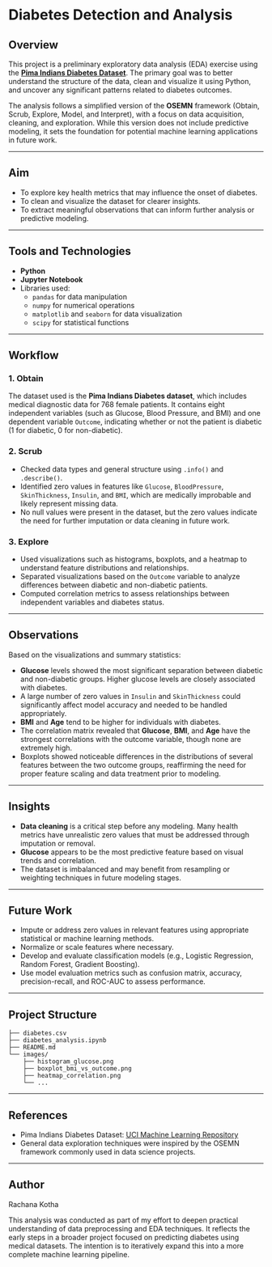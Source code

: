 # Diabetes Detection and Analysis

## Overview

This project is a preliminary exploratory data analysis (EDA) exercise using the **[Pima Indians Diabetes Dataset](https://www.kaggle.com/datasets/uciml/pima-indians-diabetes-database)**. The primary goal was to better understand the structure of the data, clean and visualize it using Python, and uncover any significant patterns related to diabetes outcomes. 

The analysis follows a simplified version of the **OSEMN** framework (Obtain, Scrub, Explore, Model, and Interpret), with a focus on data acquisition, cleaning, and exploration. While this version does not include predictive modeling, it sets the foundation for potential machine learning applications in future work.

---

## Aim

- To explore key health metrics that may influence the onset of diabetes.
- To clean and visualize the dataset for clearer insights.
- To extract meaningful observations that can inform further analysis or predictive modeling.

---

## Tools and Technologies

- **Python**  
- **Jupyter Notebook**  
- Libraries used:
  - `pandas` for data manipulation
  - `numpy` for numerical operations
  - `matplotlib` and `seaborn` for data visualization
  - `scipy` for statistical functions

---

## Workflow

### 1. Obtain

The dataset used is the **Pima Indians Diabetes dataset**, which includes medical diagnostic data for 768 female patients. It contains eight independent variables (such as Glucose, Blood Pressure, and BMI) and one dependent variable `Outcome`, indicating whether or not the patient is diabetic (1 for diabetic, 0 for non-diabetic).

### 2. Scrub

- Checked data types and general structure using `.info()` and `.describe()`.
- Identified zero values in features like `Glucose`, `BloodPressure`, `SkinThickness`, `Insulin`, and `BMI`, which are medically improbable and likely represent missing data.
- No null values were present in the dataset, but the zero values indicate the need for further imputation or data cleaning in future work.

### 3. Explore

- Used visualizations such as histograms, boxplots, and a heatmap to understand feature distributions and relationships.
- Separated visualizations based on the `Outcome` variable to analyze differences between diabetic and non-diabetic patients.
- Computed correlation metrics to assess relationships between independent variables and diabetes status.

---

## Observations

Based on the visualizations and summary statistics:

- **Glucose** levels showed the most significant separation between diabetic and non-diabetic groups. Higher glucose levels are closely associated with diabetes.
- A large number of zero values in `Insulin` and `SkinThickness` could significantly affect model accuracy and needed to be handled appropriately.
- **BMI** and **Age** tend to be higher for individuals with diabetes.
- The correlation matrix revealed that **Glucose**, **BMI**, and **Age** have the strongest correlations with the outcome variable, though none are extremely high.
- Boxplots showed noticeable differences in the distributions of several features between the two outcome groups, reaffirming the need for proper feature scaling and data treatment prior to modeling.

---

## Insights

- **Data cleaning** is a critical step before any modeling. Many health metrics have unrealistic zero values that must be addressed through imputation or removal.
- **Glucose** appears to be the most predictive feature based on visual trends and correlation.
- The dataset is imbalanced and may benefit from resampling or weighting techniques in future modeling stages.

---

## Future Work

- Impute or address zero values in relevant features using appropriate statistical or machine learning methods.
- Normalize or scale features where necessary.
- Develop and evaluate classification models (e.g., Logistic Regression, Random Forest, Gradient Boosting).
- Use model evaluation metrics such as confusion matrix, accuracy, precision-recall, and ROC-AUC to assess performance.

---

## Project Structure

```
├── diabetes.csv
├── diabetes_analysis.ipynb
├── README.md
└── images/
    ├── histogram_glucose.png
    ├── boxplot_bmi_vs_outcome.png
    ├── heatmap_correlation.png
    └── ...
```

---

## References

- Pima Indians Diabetes Dataset: [UCI Machine Learning Repository](https://archive.ics.uci.edu/ml/datasets/pima+indians+diabetes)
- General data exploration techniques were inspired by the OSEMN framework commonly used in data science projects.

---

## Author
Rachana Kotha

This analysis was conducted as part of my effort to deepen practical understanding of data preprocessing and EDA techniques. It reflects the early steps in a broader project focused on predicting diabetes using medical datasets. The intention is to iteratively expand this into a more complete machine learning pipeline.
